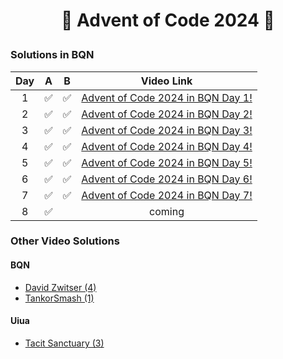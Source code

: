 # <p align="center">🎄 Advent of Code 2024 🎄</p>

### Solutions in BQN

|  Day  |   A   |   B   |                                    Video Link                                    |
| :---: | :---: | :---: | :------------------------------------------------------------------------------: |
|   1   |   ✅   |   ✅   | [Advent of Code 2024 in BQN Day 1!](https://www.youtube.com/watch?v=ZlqY26kfUmE) |
|   2   |   ✅   |   ✅   | [Advent of Code 2024 in BQN Day 2!](https://www.youtube.com/watch?v=TlJVXhS7Cuw) |
|   3   |   ✅   |   ✅   | [Advent of Code 2024 in BQN Day 3!](https://www.youtube.com/watch?v=c58tokE3B-I) |
|   4   |   ✅   |   ✅   | [Advent of Code 2024 in BQN Day 4!](https://www.youtube.com/watch?v=dwjgsnBBQDo) |
|   5   |   ✅   |   ✅   | [Advent of Code 2024 in BQN Day 5!](https://www.youtube.com/watch?v=ekpNCRzDLAU) |
|   6   |   ✅   |   ✅   | [Advent of Code 2024 in BQN Day 6!](https://www.youtube.com/watch?v=d7BtkC6xK5I) |
|   7   |   ✅   |   ✅   | [Advent of Code 2024 in BQN Day 7!](https://www.youtube.com/watch?v=84aiE5u-x3U) |
|   8   |   ✅   |       |                                      coming                                      |

### Other Video Solutions

#### BQN

* [David Zwitser (4)](https://www.youtube.com/playlist?list=PLR01lagS_QPAX1K2WhJyCckS1btn0Dszy)
* [TankorSmash (1)](https://www.youtube.com/watch?v=21rBsPi4gYs)

#### Uiua

* [Tacit Sanctuary (3)](https://www.youtube.com/watch?v=oisqHdxJyvA)
